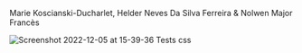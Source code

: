 Marie Koscianski-Ducharlet, Helder Neves Da Silva Ferreira & Nolwen Major Francès

![Screenshot 2022-12-05 at 15-39-36 Tests css](https://user-images.githubusercontent.com/115166022/205665291-dc774455-3935-4c9d-b52e-f6adbd1a1522.png)
